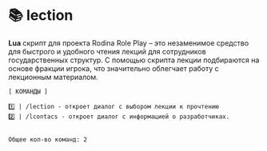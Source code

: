 # 📚 lection
**Lua** скрипт для проекта Rodina Role Play – это незаменимое средство для быстрого и удобного чтения лекций для сотрудников государственных структур. 
С помощью скрипта лекции подбираются на основе фракции игрока, что значительно облегчает работу с лекционным материалом.
```
[ КОМАНДЫ ]

1️⃣ | /lection - откроет диалог с выбором лекции к прочтению
2️⃣ | /lcontacs - откроет диалог с информацией о разработчиках.


Общее кол-во команд: 2
```
